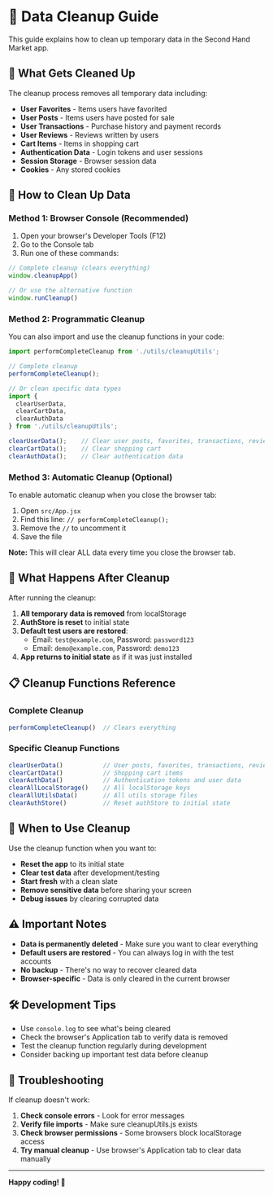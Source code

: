 # 🧹 Data Cleanup Guide

This guide explains how to clean up temporary data in the Second Hand Market app.

## 📁 What Gets Cleaned Up

The cleanup process removes all temporary data including:

- **User Favorites** - Items users have favorited
- **User Posts** - Items users have posted for sale
- **User Transactions** - Purchase history and payment records
- **User Reviews** - Reviews written by users
- **Cart Items** - Items in shopping cart
- **Authentication Data** - Login tokens and user sessions
- **Session Storage** - Browser session data
- **Cookies** - Any stored cookies

## 🚀 How to Clean Up Data

### Method 1: Browser Console (Recommended)

1. Open your browser's Developer Tools (F12)
2. Go to the Console tab
3. Run one of these commands:

```javascript
// Complete cleanup (clears everything)
window.cleanupApp()

// Or use the alternative function
window.runCleanup()
```

### Method 2: Programmatic Cleanup

You can also import and use the cleanup functions in your code:

```javascript
import performCompleteCleanup from './utils/cleanupUtils';

// Complete cleanup
performCompleteCleanup();

// Or clean specific data types
import { 
  clearUserData, 
  clearCartData, 
  clearAuthData 
} from './utils/cleanupUtils';

clearUserData();    // Clear user posts, favorites, transactions, reviews
clearCartData();    // Clear shopping cart
clearAuthData();    // Clear authentication data
```

### Method 3: Automatic Cleanup (Optional)

To enable automatic cleanup when you close the browser tab:

1. Open `src/App.jsx`
2. Find this line: `// performCompleteCleanup();`
3. Remove the `//` to uncomment it
4. Save the file

**Note:** This will clear ALL data every time you close the browser tab.

## 🔄 What Happens After Cleanup

After running the cleanup:

1. **All temporary data is removed** from localStorage
2. **AuthStore is reset** to initial state
3. **Default test users are restored**:
   - Email: `test@example.com`, Password: `password123`
   - Email: `demo@example.com`, Password: `demo123`
4. **App returns to initial state** as if it was just installed

## 📋 Cleanup Functions Reference

### Complete Cleanup
```javascript
performCompleteCleanup()  // Clears everything
```

### Specific Cleanup Functions
```javascript
clearUserData()           // User posts, favorites, transactions, reviews
clearCartData()           // Shopping cart items
clearAuthData()           // Authentication tokens and user data
clearAllLocalStorage()    // All localStorage keys
clearAllUtilsData()       // All utils storage files
clearAuthStore()          // Reset authStore to initial state
```

## 🎯 When to Use Cleanup

Use the cleanup function when you want to:

- **Reset the app** to its initial state
- **Clear test data** after development/testing
- **Start fresh** with a clean slate
- **Remove sensitive data** before sharing your screen
- **Debug issues** by clearing corrupted data

## ⚠️ Important Notes

- **Data is permanently deleted** - Make sure you want to clear everything
- **Default users are restored** - You can always log in with the test accounts
- **No backup** - There's no way to recover cleared data
- **Browser-specific** - Data is only cleared in the current browser

## 🛠️ Development Tips

- Use `console.log` to see what's being cleared
- Check the browser's Application tab to verify data is removed
- Test the cleanup function regularly during development
- Consider backing up important test data before cleanup

## 🔧 Troubleshooting

If cleanup doesn't work:

1. **Check console errors** - Look for error messages
2. **Verify file imports** - Make sure cleanupUtils.js exists
3. **Check browser permissions** - Some browsers block localStorage access
4. **Try manual cleanup** - Use browser's Application tab to clear data manually

---

**Happy coding! 🚀**


